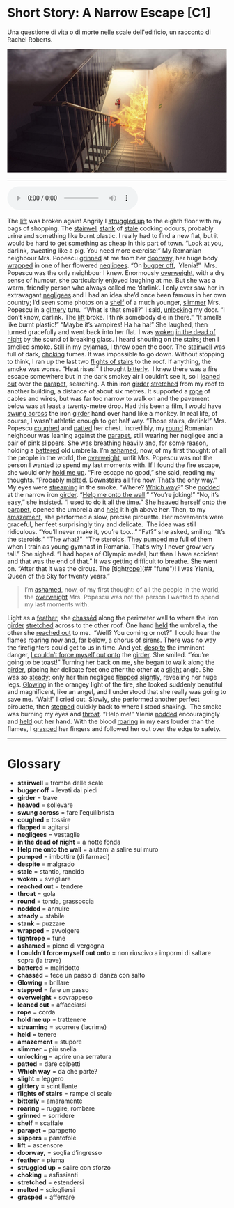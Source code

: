 # Short Story: A Narrow Escape   [C1]

Una questione di vita o di morte nelle scale dell'edificio, un racconto di Rachel Roberts.

![](Short%20Story%20A%20Narrow%20Escape.jpg)

--------------

<div>
<audio controls autoplay>
    <source src="https://raw.githubusercontent.com/dartie/speakup/main/2023-04/Short%20Story%20A%20Narrow%20Escape.mp3" type="audio/mpeg">
</audio>
</div>


The [lift](## "ascensore") was broken again! Angrily I [struggled up](## "salire con sforzo") to the eighth floor with my bags of shopping. The [stairwell](## "tromba delle scale") [stank](## "puzzare") of [stale](## "stantio, rancido") cooking odours, probably urine and something like burnt plastic. I really had to find a new flat, but it would be hard to get something as cheap in this part of town.
“Look at you, darlink, sweating like a pig. You need more exercise!” My Romanian neighbour Mrs. Popescu [grinned](## "sorridere") at me from her [doorway,](## "soglia d’ingresso") her huge body [wrapped](## "avvolgere") in one of her flowered [negligees](## "vestaglie").
“Oh [bugger off](## "levati dai piedi"),  Ylenia!”  Mrs. Popescu was the only neighbour I knew. Enormously [overweight](## "sovrappeso"), with a dry sense of humour, she particularly enjoyed laughing at me. But she was a warm, friendly person who always called me ‘darlink’. I only ever saw her in extravagant [negligees](## "vestaglie") and I had an idea she’d once been famous in her own country; I’d seen some photos on a [shelf](## "scaffale") of a much younger, [slimmer](## "più snella") Mrs. Popescu in a [glittery](## "scintillante") tutu. 
“What is that smell?” I said, [unlocking](## "aprire una serratura") my door.
“I don’t know, darlink. The [lift](## "ascensore") broke. I think somebody die in there.”
“It smells like burnt plastic!”
“Maybe it’s vampires! Ha ha ha!” She laughed, then turned gracefully and went back into her flat.
I was [woken](## "svegliare") [in the dead of night](## "a notte fonda") by the sound of breaking glass. I heard shouting on the stairs; then I smelled smoke. Still in my pyjamas, I threw open the door. The [stairwell](## "tromba delle scale") was full of dark, [choking](## "asfissianti") fumes. It was impossible to go down. Without stopping to think, I ran up the last two [flights of stairs](## "rampe di scale") to the roof. If anything, the smoke was worse. “Heat rises!” I thought [bitterly](## "amaramente"). 
I knew there was a fire escape somewhere but in the dark smokey air I couldn’t see it, so I [leaned out](## "affacciarsi") over the [parapet](## "parapetto"), searching. A thin iron [girder](## "trave") [stretched](## "estendersi") from my roof to another building, a distance of about six metres. It supported a [rope](## "corda") of cables and wires, but was far too narrow to walk on and the pavement below was at least a twenty-metre drop. Had this been a film, I would have [swung across](## "fare l’equilibrista") the iron [girder](## "trave") hand over hand like a monkey. In real life, of course, I wasn’t athletic enough to get half way.
“Those stairs, darlink!” Mrs. Popescu [coughed](## "tossire") and [patted](## "dare colpetti") her chest. Incredibly, my [round](## "tonda, grassoccia") Romanian neighbour was leaning against the [parapet](## "parapetto"), still wearing her negligee and a pair of pink [slippers](## "pantofole"). She was breathing heavily and, for some reason, holding a [battered](## "malridotto") old umbrella. I’m [ashamed](## "pieno di vergogna"), now, of my first thought: of all the people in the world, the [overweight](## "sovrappeso"), unfit Mrs. Popescu was not the person I wanted to spend my last moments with. If I found the fire escape, she would only [hold me up](## "trattenere").
“Fire escape no good,” she said, reading my thoughts. “Probably [melted](## "sciogliersi"). Downstairs all fire now. That’s the only way.”
My eyes were [streaming](## "scorrere (lacrime)") in the smoke. “Where? [Which way](## "da che parte?")?”
She [nodded](## "annuire") at the narrow iron [girder](## "trave"). “[Help me onto the wall](## "aiutami a salire sul muro").”
“You’re joking!”
“No, it’s easy,” she insisted. “I used to do it all the time.” She [heaved](## "sollevare") herself onto the [parapet](## "parapetto"), opened the umbrella and [held](## "tenere") it high above her. Then, to my [amazement](## "stupore"), she performed a slow, precise pirouette. Her movements were graceful, her feet surprisingly tiny and delicate. 
The idea was still ridiculous. “You’ll never make it, you’re too…”
“Fat?” she asked, smiling. “It’s the steroids.”
“The what?” 
“The steroids. They  [pumped](## "imbottire (di farmaci)") me full of them when I train as young gymnast in Romania. That’s why I never grow very tall.” She sighed. “I had hopes of Olympic medal, but then I have accident and that was the end of that.”
It was getting difficult to breathe. She went on. “After that it was the circus. The [tight[rope](## "corda")](## "fune")! I was Ylenia, Queen of the Sky for twenty years.” 


>I’m [ashamed](## "pieno di vergogna"), now, of my first thought: of all the people in the world, the [overweight](## "sovrappeso") Mrs. Popescu was not the person I wanted to spend my last moments with.



Light as a [feather](## "piuma"), she [chasséd](## "fece un passo di danza con salto") along the perimeter wall to where the iron [girder](## "trave") [stretched](## "estendersi") across to the other roof. One hand [held](## "tenere") the umbrella, the other she [reached out](## "tendere") to me. 
“Well? You coming or not?” 
I could hear the flames [roaring](## "ruggire, rombare") now and, far below, a chorus of sirens. There was no way the firefighters could get to us in time. And yet, [despite](## "malgrado") the imminent danger, [I couldn’t force myself out onto](## "non riuscivo a impormi di saltare sopra (la trave)") the [girder](## "trave").
She smiled. “You’re going to be toast!” Turning her back on me, she began to walk along the [girder](## "trave"), placing her delicate feet one after the other at a [slight](## "leggero") angle. She was so [steady](## "stabile"); only her thin negligee [flapped](## "agitarsi") [slight](## "leggero")ly, revealing her huge legs. [Glowing](## "brillare") in the orangey light of the fire, she looked suddenly beautiful and magnificent, like an angel, and I understood that she really was going to save me.
“Wait!” I cried out.
Slowly, she performed another perfect pirouette, then [stepped](## "fare un passo") quickly back to where I stood shaking. 
The smoke was burning my eyes and [throat](## "gola"). “Help me!” Ylenia [nodded](## "annuire") encouragingly and [held](## "tenere") out her hand. With the blood [roaring](## "ruggire, rombare") in my ears louder than the flames, I [grasped](## "afferrare") her fingers and followed her out over the edge to safety.

--------------

<div style = "display:block; clear:both; page-break-after:always;"></div>

# Glossary
* **stairwell** = tromba delle scale
* **bugger off** = levati dai piedi
* **girder** = trave
* **heaved** = sollevare
* **swung across** = fare l’equilibrista
* **coughed** = tossire
* **flapped** = agitarsi
* **negligees** = vestaglie
* **in the dead of night** = a notte fonda
* **Help me onto the wall** = aiutami a salire sul muro
* **pumped** = imbottire (di farmaci)
* **despite** = malgrado
* **stale** = stantio, rancido
* **woken** = svegliare
* **reached out** = tendere
* **throat** = gola
* **round** = tonda, grassoccia
* **nodded** = annuire
* **steady** = stabile
* **stank** = puzzare
* **wrapped** = avvolgere
* **tightrope** = fune
* **ashamed** = pieno di vergogna
* **I couldn’t force myself out onto** = non riuscivo a impormi di saltare sopra (la trave)
* **battered** = malridotto
* **chasséd** = fece un passo di danza con salto
* **Glowing** = brillare
* **stepped** = fare un passo
* **overweight** = sovrappeso
* **leaned out** = affacciarsi
* **rope** = corda
* **hold me up** = trattenere
* **streaming** = scorrere (lacrime)
* **held** = tenere
* **amazement** = stupore
* **slimmer** = più snella
* **unlocking** = aprire una serratura
* **patted** = dare colpetti
* **Which way** = da che parte?
* **slight** = leggero
* **glittery** = scintillante
* **flights of stairs** = rampe di scale
* **bitterly** = amaramente
* **roaring** = ruggire, rombare
* **grinned** = sorridere
* **shelf** = scaffale
* **parapet** = parapetto
* **slippers** = pantofole
* **lift** = ascensore
* **doorway,** = soglia d’ingresso
* **feather** = piuma
* **struggled up** = salire con sforzo
* **choking** = asfissianti
* **stretched** = estendersi
* **melted** = sciogliersi
* **grasped** = afferrare
